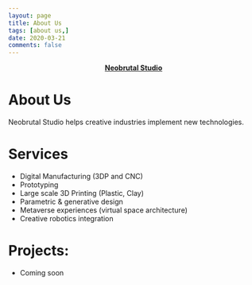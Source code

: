```yaml
---
layout: page
title: About Us
tags: [about us,]
date: 2020-03-21
comments: false
---
```


<center><a href="http://neobrutal.com"><b>Neobrutal Studio</b></a></center>

# About Us 
Neobrutal Studio helps creative industries implement new technologies.  

# Services
  - Digital Manufacturing (3DP and CNC)
  - Prototyping
  - Large scale 3D Printing (Plastic, Clay)
  - Parametric & generative design
  - Metaverse experiences (virtual space architecture)
  - Creative robotics integration

# Projects:
  - Coming soon

